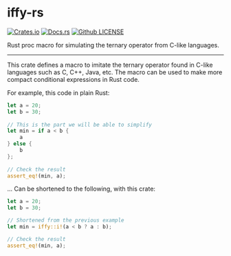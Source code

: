 # iffy-rs
[![Crates.io](https://img.shields.io/crates/v/iffy)](https://crates.io/crates/iffy)
[![Docs.rs](https://img.shields.io/docsrs/iffy)](https://docs.rs/iffy)
[![Github LICENSE](https://img.shields.io/github/license/zfzackfrost/iffy-rs?color=blue)](https://github.com/zfzackfrost/iffy-rs/blob/main/LICENSE)

Rust proc macro for simulating the ternary operator from C-like languages.

------------------------------------------------------------------------------

This crate defines a macro to imitate the ternary operator found in C-like
languages such as C, C++, Java, etc.  The macro can be used to make more
compact conditional expressions in Rust code.

For example, this code in plain Rust:
```rust
let a = 20;
let b = 30;
 
// This is the part we will be able to simplify
let min = if a < b {
    a
} else {
    b
};
 
// Check the result
assert_eq!(min, a);
```
... Can be shortened to the following, with this crate:

```rust
let a = 20;
let b = 30;

// Shortened from the previous example
let min = iffy::i!(a < b ? a : b);

// Check the result
assert_eq!(min, a);
```

